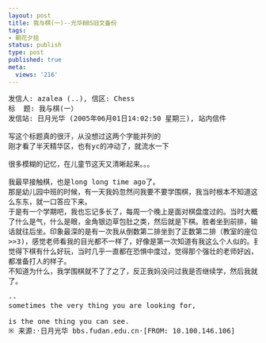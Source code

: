 ```yaml
---
layout: post
title: 我与棋(一)--光华BBS旧文备份
tags:
- 朝花夕拾
status: publish
type: post
published: true
meta:
  views: '216'
---
```

<pre class="ansi">发信人: azalea (..), 信区: Chess
标  题: 我与棋(一）
发信站: 日月光华 (2005年06月01日14:02:50 星期三), 站内信件

写这个标题真的很汗，从没想过这两个字能并列的
刚才看了半天精华区，也有yc的冲动了，就流水一下

很多模糊的记忆，在儿童节这天又清晰起来。。。

我最早接触棋，也是long long time ago了。
那是幼儿园中班的时候，有一天我妈忽然问我要不要学围棋，我当时根本不知道这是什
么东东，就一口答应下来。
于是有一个学期吧，我也忘记多长了，每周一个晚上是面对棋盘度过的。当时大概就学
了什么是气，什么是眼，金角银边草包肚之类，然后就是下棋。胜者坐到前排，输了的
话就往后坐。印象最深的是有一次我从倒数第二排坐到了正数第二排（教室的座位绝对
&gt;&gt;3)，感觉老师看我的目光都不一样了，好像是第一次知道有我这么个人似的。我也没
觉得下棋有什么好玩，当时几乎一直都在恐惧中度过，觉得那个强壮的老师好凶，随时
都准备打人的样子。
不知道为什么，我学围棋就不了了之了，反正我妈没问过我是否继续学，然后我就解脱
了。

--
sometimes the very thing you are looking for,

is the one thing you can see.
<span class="c32">※ 来源:·日月光华 bbs.fudan.edu.cn·[FROM: 10.100.146.106]</span></pre>
